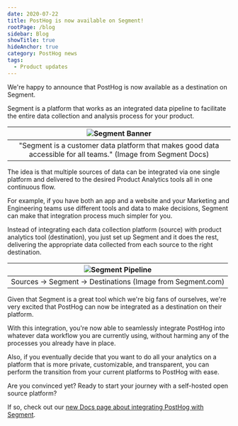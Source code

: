 ```yaml
---
date: 2020-07-22
title: PostHog is now available on Segment!
rootPage: /blog
sidebar: Blog
showTitle: true
hideAnchor: true
category: PostHog news
tags:
  - Product updates
---
```



We're happy to announce that PostHog is now available as a destination on Segment.

Segment is a platform that works as an integrated data pipeline to facilitate the entire data collection and analysis process for your product.

| ![Segment Banner](https://res.cloudinary.com/dmukukwp6/image/upload/v1710055416/posthog.com/contents/images/segment-banner.png) |
| :---------------------------------------------: |
| <center> "Segment is a customer data platform that makes good data accessible for all teams." (Image from Segment Docs)</center>    | 

The idea is that multiple sources of data can be integrated via one single platform and delivered to the desired Product Analytics tools all in one continuous flow. 

For example, if you have both an app and a website and your Marketing and Engineering teams use different tools and data to make decisions, Segment can make that integration process much simpler for you.

Instead of integrating each data collection platform (source) with product analytics tool (destination), you just set up Segment and it does the rest, delivering the appropriate data collected from each source to the right destination.

| ![Segment Pipeline](https://res.cloudinary.com/dmukukwp6/image/upload/v1710055416/posthog.com/contents/images/segment-pipeline.png)                              |
| :------------------------------------------------------------------------------: |
| <center> Sources → Segment → Destinations (Image from Segment.com)</center>      | 

Given that Segment is a great tool which we're big fans of ourselves, we're very excited that PostHog can now be integrated as a destination on their platform.

With this integration, you're now able to seamlessly integrate PostHog into whatever data workflow you are currently using, without harming any of the processes you already have in place. 

Also, if you eventually decide that you want to do all your analytics on a platform that is more private, customizable, and transparent, you can perform the transition from your current platforms to PostHog with ease.

Are you convinced yet? Ready to start your journey with a self-hosted open source platform?

If so, check out our [new Docs page about integrating PostHog with Segment](/docs/libraries/segment).

<NewsletterForm />



